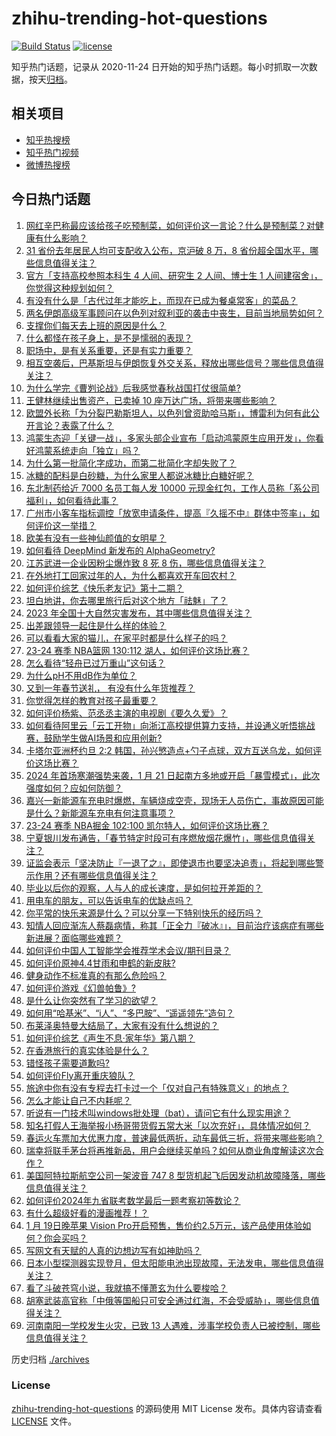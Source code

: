 # zhihu-trending-hot-questions

[![Build Status](https://github.com/justjavac/zhihu-trending-hot-questions/workflows/ci/badge.svg?branch=master)](https://github.com/justjavac/zhihu-trending-hot-questions/actions)
[![license](https://img.shields.io/github/license/justjavac/zhihu-trending-hot-questions)](https://github.com/justjavac/zhihu-trending-hot-questions/blob/master/LICENSE)

知乎热门话题，记录从 2020-11-24
日开始的知乎热门话题。每小时抓取一次数据，按天[归档](./archives)。

## 相关项目

- [知乎热搜榜](https://github.com/justjavac/zhihu-trending-top-search)
- [知乎热门视频](https://github.com/justjavac/zhihu-trending-hot-video)
- [微博热搜榜](https://github.com/justjavac/weibo-trending-hot-search)

## 今日热门话题

<!-- BEGIN -->
<!-- 最后更新时间 Sun Jan 21 2024 11:06:21 GMT+0800 (China Standard Time) -->

1. [网红辛巴称最应该给孩子吃预制菜，如何评价这一言论？什么是预制菜？对健康有什么影响？](https://www.zhihu.com/question/640407265)
1. [31 省份去年居民人均可支配收入公布，京沪破 8 万，8 省份超全国水平，哪些信息值得关注？](https://www.zhihu.com/question/640488828)
1. [官方「支持高校参照本科生 4 人间、研究生 2 人间、博士生 1 人间建宿舍」，你觉得这种规划如何？](https://www.zhihu.com/question/640181986)
1. [有没有什么是「古代过年才能吃上，而现在已成为餐桌常客」的菜品？](https://www.zhihu.com/question/638216825)
1. [两名伊朗高级军事顾问在以色列对叙利亚的袭击中丧生，目前当地局势如何？](https://www.zhihu.com/question/640449604)
1. [支撑你们每天去上班的原因是什么？](https://www.zhihu.com/question/634033265)
1. [什么都怪在孩子身上，是不是懦弱的表现？](https://www.zhihu.com/question/639865062)
1. [职场中，是有关系重要，还是有实力重要？](https://www.zhihu.com/question/640071284)
1. [相互空袭后，巴基斯坦与伊朗恢复外交关系，释放出哪些信号？哪些信息值得关注？](https://www.zhihu.com/question/640379718)
1. [为什么学完《曹刿论战》后我感觉春秋战国打仗很简单?](https://www.zhihu.com/question/638629725)
1. [王健林继续出售资产，已卖掉 10 座万达广场，将带来哪些影响？](https://www.zhihu.com/question/640375219)
1. [欧盟外长称「为分裂巴勒斯坦人，以色列曾资助哈马斯」，博雷利为何有此公开言论？表露了什么？](https://www.zhihu.com/question/640401954)
1. [鸿蒙生态迎「关键一战」，多家头部企业宣布「启动鸿蒙原生应用开发」，你看好鸿蒙系统走向「独立」吗？](https://www.zhihu.com/question/639562245)
1. [为什么第一批简化字成功，而第二批简化字却失败了？](https://www.zhihu.com/question/26940415)
1. [冰糖的配料是白砂糖，为什么家里人都说冰糖比白糖好呢？](https://www.zhihu.com/question/574955927)
1. [东北制药给近 7000 名员工每人发 10000 元现金红包，工作人员称「系公司福利」，如何看待此事？](https://www.zhihu.com/question/640241833)
1. [广州市小客车指标调控「放宽申请条件，提高『久摇不中』群体中签率」，如何评价这一举措？](https://www.zhihu.com/question/640252038)
1. [欧美有没有一些神仙颜值的女明星？](https://www.zhihu.com/question/638028802)
1. [如何看待 DeepMind 新发布的 AlphaGeometry?](https://www.zhihu.com/question/640049082)
1. [江苏武进一企业因粉尘爆炸致 8 死 8 伤，哪些信息值得关注？](https://www.zhihu.com/question/640383620)
1. [在外地打工回家过年的人，为什么都喜欢开车回农村？](https://www.zhihu.com/question/637665519)
1. [如何评价综艺《快乐老友记》第十二期？](https://www.zhihu.com/question/640220565)
1. [坦白地讲，你去哪里旅行后对这个地方「祛魅」了？](https://www.zhihu.com/question/640054839)
1. [2023 年全国十大自然灾害发布，其中哪些信息值得关注？](https://www.zhihu.com/question/640370852)
1. [出差跟领导一起住是什么样的体验？](https://www.zhihu.com/question/55490206)
1. [可以看看大家的猫儿，在家平时都是什么样子的吗？](https://www.zhihu.com/question/611324104)
1. [23-24 赛季 NBA篮网 130:112 湖人，如何评价这场比赛？](https://www.zhihu.com/question/640372854)
1. [怎么看待“轻舟已过万重山”这句话？](https://www.zhihu.com/question/307317245)
1. [为什么pH不用dB作为单位？](https://www.zhihu.com/question/639579283)
1. [又到一年春节送礼， 有没有什么年货推荐？](https://www.zhihu.com/question/438127656)
1. [你觉得怎样的教育对孩子最重要？](https://www.zhihu.com/question/606344109)
1. [如何评价杨紫、范丞丞主演的电视剧《要久久爱》？](https://www.zhihu.com/question/640447972)
1. [如何看待阿里云「云工开物」向浙江高校提供算力支持，并设通义听悟挑战赛，鼓励学生做AI场景和应用创新?](https://www.zhihu.com/question/640253252)
1. [卡塔尔亚洲杯约旦 2:2 韩国，孙兴慜造点+勺子点球，双方互送乌龙，如何评价这场比赛？](https://www.zhihu.com/question/640466594)
1. [2024 年首场寒潮强势来袭，1 月 21 日起南方多地或开启「暴雪模式」，此次强度如何？应如何防御？](https://www.zhihu.com/question/640445858)
1. [嘉兴一新能源车充电时爆燃，车辆烧成空壳，现场无人员伤亡，事故原因可能是什么？新能源车充电有何注意事项？](https://www.zhihu.com/question/640425893)
1. [23-24 赛季 NBA掘金 102:100 凯尔特人，如何评价这场比赛？](https://www.zhihu.com/question/640357098)
1. [宁夏银川发布通告，「春节特定时段可有序燃放烟花爆竹」，哪些信息值得关注？](https://www.zhihu.com/question/640211033)
1. [证监会表示「坚决防止『一退了之』，即使退市也要坚决追责」，将起到哪些警示作用？还有哪些信息值得关注？](https://www.zhihu.com/question/640259821)
1. [毕业以后你的观察，人与人的成长速度，是如何拉开差距的？](https://www.zhihu.com/question/638891401)
1. [用电车的朋友，可以告诉电车的优缺点吗？](https://www.zhihu.com/question/640079737)
1. [你平常的快乐来源是什么？可以分享一下特别快乐的经历吗？](https://www.zhihu.com/question/640365817)
1. [知情人回应渐冻人蔡磊病情，称其「正全力『破冰』」，目前治疗该病症有哪些新进展？面临哪些难题？](https://www.zhihu.com/question/640472138)
1. [如何评价中国人工智能学会推荐学术会议/期刊目录？](https://www.zhihu.com/question/640261425)
1. [如何评价原神4.4甘雨和申鹤的新皮肤?](https://www.zhihu.com/question/640318199)
1. [健身动作不标准真的有那么危险吗？](https://www.zhihu.com/question/442725335)
1. [如何评价游戏《幻兽帕鲁》?](https://www.zhihu.com/question/640146006)
1. [是什么让你突然有了学习的欲望？](https://www.zhihu.com/question/369033564)
1. [如何用“哈基米”、“i人”、“多巴胺”、“遥遥领先”造句？](https://www.zhihu.com/question/636134311)
1. [布莱泽奥特曼大结局了，大家有没有什么想说的？](https://www.zhihu.com/question/640373918)
1. [如何评价综艺《声生不息·家年华》第八期？](https://www.zhihu.com/question/640373192)
1. [在香港旅行的真实体验是什么？](https://www.zhihu.com/question/638918742)
1. [错怪孩子需要道歉吗?](https://www.zhihu.com/question/639749626)
1. [如何评价Fly离开重庆狼队？](https://www.zhihu.com/question/640202224)
1. [旅途中你有没有专程去打卡过一个「仅对自己有特殊意义」的地点？](https://www.zhihu.com/question/640078878)
1. [怎么才能让自己不内耗呢？](https://www.zhihu.com/question/640157006)
1. [听说有一门技术叫windows批处理（bat），请问它有什么现实用途？](https://www.zhihu.com/question/333433046)
1. [知名打假人王海举报小杨哥带货假五常大米「以次充好」，具体情况如何？](https://www.zhihu.com/question/640356946)
1. [春运火车票加大优惠力度，普速最低两折，动车最低三折，将带来哪些影响？](https://www.zhihu.com/question/640203470)
1. [瑞幸将联手茅台将再推新品，用户会继续买单吗？如何从商业角度解读这次合作？](https://www.zhihu.com/question/640307717)
1. [美国阿特拉斯航空公司一架波音 747 8 型货机起飞后因发动机故障降落，哪些信息值得关注？](https://www.zhihu.com/question/640243143)
1. [如何评价2024年九省联考数学最后一题考察初等数论？](https://www.zhihu.com/question/640280992)
1. [有什么超级好看的漫画推荐！？](https://www.zhihu.com/question/355871685)
1. [1 月 19日晚苹果 Vision Pro开启预售，售价约2.5万元，该产品使用体验如何？你会买吗？](https://www.zhihu.com/question/640322086)
1. [写网文有天赋的人真的边想边写有如神助吗？](https://www.zhihu.com/question/640110157)
1. [日本小型探测器实现登月，但太阳能电池出现故障，无法发电，哪些信息值得关注？](https://www.zhihu.com/question/640356545)
1. [看了斗破苍穹小说，我就搞不懂萧玄为什么要梭哈？](https://www.zhihu.com/question/639893743)
1. [胡塞武装高官称「中俄等国船只可安全通过红海，不会受威胁」，哪些信息值得关注？](https://www.zhihu.com/question/640218017)
1. [河南南阳一学校发生火灾，已致 13 人遇难，涉事学校负责人已被控制，哪些信息值得关注？](https://www.zhihu.com/question/640357959)

<!-- END -->

历史归档 [./archives](./archives)

### License

[zhihu-trending-hot-questions](https://github.com/justjavac/zhihu-trending-hot-questions)
的源码使用 MIT License 发布。具体内容请查看 [LICENSE](./LICENSE) 文件。
